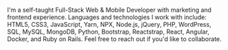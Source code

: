 I'm a self-taught Full-Stack Web & Mobile Developer with marketing and frontend experience. Languages and technologies I work with include: HTML5, CSS3, JavaScript, Yarn, NPX, Node.js, jQuery, PHP, WordPress, SQL, MySQL, MongoDB, Python, Bootstrap, Reactstrap, React, Angular, Docker, and Ruby on Rails. Feel free to reach out if you'd like to collaborate.
